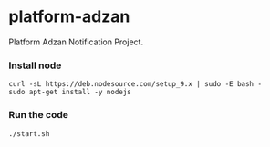 # platform-adzan

Platform Adzan Notification Project.

### Install node

```
curl -sL https://deb.nodesource.com/setup_9.x | sudo -E bash -
sudo apt-get install -y nodejs
```

### Run the code
```
./start.sh
```
